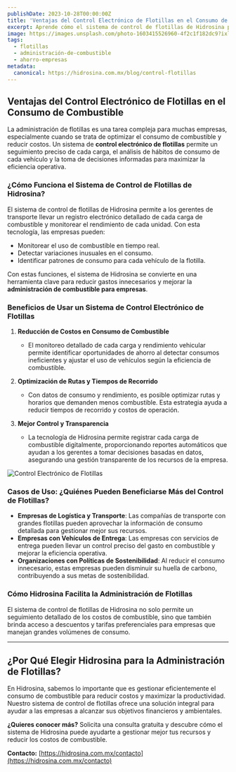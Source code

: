 ```yaml
---
publishDate: 2023-10-28T00:00:00Z
title: 'Ventajas del Control Electrónico de Flotillas en el Consumo de Combustible'
excerpt: Aprende cómo el sistema de control de flotillas de Hidrosina puede optimizar el consumo de combustible y reducir costos para empresas.
image: https://images.unsplash.com/photo-1603415526960-4f2c1f182dc9?ixlib=rb-4.0.3&auto=format&fit=crop&w=2070&q=80
tags:
  - flotillas
  - administración-de-combustible
  - ahorro-empresas
metadata:
  canonical: https://hidrosina.com.mx/blog/control-flotillas
---
```


## Ventajas del Control Electrónico de Flotillas en el Consumo de Combustible

La administración de flotillas es una tarea compleja para muchas empresas, especialmente cuando se trata de optimizar el consumo de combustible y reducir costos. Un sistema de **control electrónico de flotillas** permite un seguimiento preciso de cada carga, el análisis de hábitos de consumo de cada vehículo y la toma de decisiones informadas para maximizar la eficiencia operativa.

### ¿Cómo Funciona el Sistema de Control de Flotillas de Hidrosina?

El sistema de control de flotillas de Hidrosina permite a los gerentes de transporte llevar un registro electrónico detallado de cada carga de combustible y monitorear el rendimiento de cada unidad. Con esta tecnología, las empresas pueden:

- Monitorear el uso de combustible en tiempo real.
- Detectar variaciones inusuales en el consumo.
- Identificar patrones de consumo para cada vehículo de la flotilla.

Con estas funciones, el sistema de Hidrosina se convierte en una herramienta clave para reducir gastos innecesarios y mejorar la **administración de combustible para empresas**.

### Beneficios de Usar un Sistema de Control Electrónico de Flotillas

1. **Reducción de Costos en Consumo de Combustible**
   - El monitoreo detallado de cada carga y rendimiento vehicular permite identificar oportunidades de ahorro al detectar consumos ineficientes y ajustar el uso de vehículos según la eficiencia de combustible.

2. **Optimización de Rutas y Tiempos de Recorrido**
   - Con datos de consumo y rendimiento, es posible optimizar rutas y horarios que demanden menos combustible. Esta estrategia ayuda a reducir tiempos de recorrido y costos de operación.

3. **Mejor Control y Transparencia**
   - La tecnología de Hidrosina permite registrar cada carga de combustible digitalmente, proporcionando reportes automáticos que ayudan a los gerentes a tomar decisiones basadas en datos, asegurando una gestión transparente de los recursos de la empresa.

![Control Electrónico de Flotillas](https://images.unsplash.com/photo-1556741533-f6acd64767f3?ixlib=rb-4.0.3&auto=format&fit=crop&w=1639&q=80)

### Casos de Uso: ¿Quiénes Pueden Beneficiarse Más del Control de Flotillas?

- **Empresas de Logística y Transporte**: Las compañías de transporte con grandes flotillas pueden aprovechar la información de consumo detallada para gestionar mejor sus recursos.
- **Empresas con Vehículos de Entrega**: Las empresas con servicios de entrega pueden llevar un control preciso del gasto en combustible y mejorar la eficiencia operativa.
- **Organizaciones con Políticas de Sostenibilidad**: Al reducir el consumo innecesario, estas empresas pueden disminuir su huella de carbono, contribuyendo a sus metas de sostenibilidad.

### Cómo Hidrosina Facilita la Administración de Flotillas

El sistema de control de flotillas de Hidrosina no solo permite un seguimiento detallado de los costos de combustible, sino que también brinda acceso a descuentos y tarifas preferenciales para empresas que manejan grandes volúmenes de consumo.

---

## ¿Por Qué Elegir Hidrosina para la Administración de Flotillas?

En Hidrosina, sabemos lo importante que es gestionar eficientemente el consumo de combustible para reducir costos y maximizar la productividad. Nuestro sistema de control de flotillas ofrece una solución integral para ayudar a las empresas a alcanzar sus objetivos financieros y ambientales.

**¿Quieres conocer más?** Solicita una consulta gratuita y descubre cómo el sistema de Hidrosina puede ayudarte a gestionar mejor tus recursos y reducir los costos de combustible.

**Contacto:** [https://hidrosina.com.mx/contacto](https://hidrosina.com.mx/contacto)
